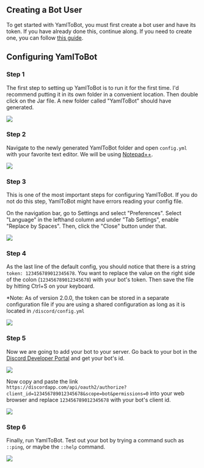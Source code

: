 ## Creating a Bot User

To get started with YamlToBot, you must first create a bot user and have its token. If you have already done this, continue along. If you need to create one, you can follow [this guide](wiki/discord/Creating-a-Bot-User).

## Configuring YamlToBot

### Step 1

The first step to setting up YamlToBot is to run it for the first time. I'd recommend putting it in its own folder in a convenient location. Then double click on the Jar file. A new folder called "YamlToBot" should have generated.

![](https://wikicontent.yamltobot.com/wikicontent/--images/discord/Getting-Started-1.png)

### Step 2

Navigate to the newly generated YamlToBot folder and open ```config.yml``` with your favorite text editor. We will be using [Notepad++](https://notepad-plus-plus.org/).

![](https://wikicontent.yamltobot.com/wikicontent/--images/discord/Getting-Started-2.png)

### Step 3

This is one of the most important steps for configuring YamlToBot. If you do not do this step, YamlToBot might have errors reading your config file.

On the navigation bar, go to Settings and select "Preferences". Select "Language" in the lefthand column and under "Tab Settings", enable "Replace by Spaces". Then, click the "Close" button under that.

![](https://wikicontent.yamltobot.com/wikicontent/--images/discord/Getting-Started-3.png)

### Step 4

As the last line of the default config, you should notice that there is a string ```token: 123456789012345678```. You want to replace the value on the right side of the colon (```123456789012345678```) with your bot's token. Then save the file by hitting Ctrl+S on your keyboard.

\*Note: As of version 2.0.0, the token can be stored in a separate configuration file if you are using a shared configuration as long as it is located in ```/discord/config.yml```

![](https://wikicontent.yamltobot.com/wikicontent/--images/discord/Getting-Started-4.png)

### Step 5

Now we are going to add your bot to your server. Go back to your bot in the [Discord Developer Portal](https://discordapp.com/developers/applications/) and get your bot's id. 

![](https://wikicontent.yamltobot.com/wikicontent/--images/discord/Getting-Started-5.1.png)

Now copy and paste the link ```https://discordapp.com/api/oauth2/authorize?client_id=123456789012345678&scope=bot&permissions=0``` into your web browser and replace ```123456789012345678``` with your bot's client id.

![](https://wikicontent.yamltobot.com/wikicontent/--images/discord/Getting-Started-5.2.png)

### Step 6

Finally, run YamlToBot. Test out your bot by trying a command such as ```::ping```, or maybe the ```::help``` command.

![](https://wikicontent.yamltobot.com/wikicontent/--images/discord/Getting-Started-6.png)

